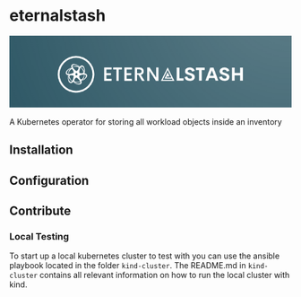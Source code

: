 # eternalstash

![logo](docs/eternalstash-logo-wide.png)

A Kubernetes operator for storing all workload objects inside an inventory

## Installation

## Configuration

## Contribute

### Local Testing

To start up a local kubernetes cluster to test with you can use the ansible playbook located in  the folder `kind-cluster`.
The README.md in `kind-cluster` contains all relevant information on how to run the local cluster with kind.